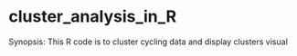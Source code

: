 # cluster_analysis_in_R
Synopsis: This R code is to cluster cycling data and display clusters visual
